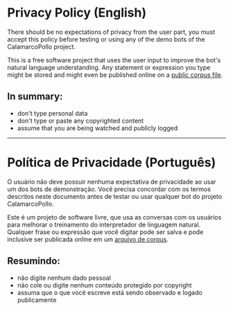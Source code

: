 Privacy Policy (English)
==============

There should be no expectations of privacy from the user part, you must accept
this policy before testing or using any of the demo bots of the CalamarcoPollo
project.

This is a free software project that uses the user input to improve the bot's
natural language understanding. Any statement or expression you type might be
stored and might even be published online on a [public corpus file][corpus].

In summary:
-----------
- don't type personal data
- don't type or paste any copyrighted content
- assume that you are being watched and publicly logged

-----

Política de Privacidade (Português)
===================================

O usuário não deve possuir nenhuma expectativa de privacidade ao usar um dos
bots de demonstração. Você precisa concordar com os termos descritos neste
documento antes de testar ou usar qualquer bot do projeto CalamarcoPollo.

Este é um projeto de software livre, que usa as conversas com os usuários para
melhorar o treinamento do interpretador de linguagem natural. Qualquer frase
ou expressão que você digitar pode ser salva e pode inclusive ser publicada
online em um [arquivo de corpus][corpus].

Resumindo:
---------
- não digite nenhum dado pessoal
- não cole ou digite nenhum conteúdo protegido por copyright
- assuma que o que você escreve está sendo observado e logado publicamente

[corpus]: https://github.com/fczuardi/calamarcopolo-training/blob/master/data/corpus.json
